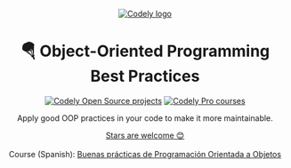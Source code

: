 <p align="center">
  <a href="https://codely.com">
    <picture>
      <source media="(prefers-color-scheme: dark)" srcset="https://codely.com/logo/codely_logo-dark.svg">
      <source media="(prefers-color-scheme: light)" srcset="https://codely.com/logo/codely_logo-light.svg">
      <img alt="Codely logo" src="https://codely.com/logo/codely_logo.svg">
    </picture>
  </a>
</p>

<h1 align="center">
    🪂 Object-Oriented Programming Best Practices
</h1>

<p align="center">
    <a href="https://github.com/CodelyTV"><img src="https://img.shields.io/badge/Codely-OS-green.svg?style=flat-square" alt="Codely Open Source projects"/></a>
    <a href="https://pro.codely.com"><img src="https://img.shields.io/badge/Codely-Pro-black.svg?style=flat-square" alt="Codely Pro courses"/></a>
</p>

<p align="center">
    Apply good OOP practices in your code to make it more maintainable.
</p>

<p align="center">
  <a href="https://github.com/CodelyTV/object_oriented_programming-good_practices-course/stargazers">Stars are welcome 😊</a><br><br>
  Course (Spanish): <a href="https://pro.codely.com/library/buenas-practicas-de-programacion-orientada-a-objetos-234951">Buenas prácticas de Programación Orientada a Objetos
</a>
</p>
